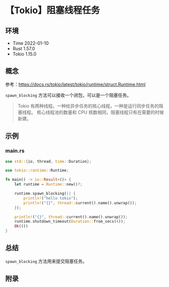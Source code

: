 # 【Tokio】阻塞线程任务

## 环境

- Time 2022-01-10
- Rust 1.57.0
- Tokio 1.15.0

## 概念

参考：<https://docs.rs/tokio/latest/tokio/runtime/struct.Runtime.html>  

`spawn_blocking` 方法可以接收一个闭包，可以是一个阻塞任务。

> Tokio 有两种线程。一种给异步任务的核心线程，一种是运行同步任务的阻塞线程。
> 核心线程池的数量和 CPU 核数相同，阻塞线程只有在需要的时候新建。

## 示例

### main.rs

```rust
use std::{io, thread, time::Duration};

use tokio::runtime::Runtime;

fn main() -> io::Result<()> {
    let runtime = Runtime::new()?;

    runtime.spawn_blocking(|| {
        println!("hello tokio");
        println!("{}", thread::current().name().unwrap());
    });

    println!("{}", thread::current().name().unwrap());
    runtime.shutdown_timeout(Duration::from_secs(4));
    Ok(())
}
```

## 总结

`spawn_blocking` 方法用来提交阻塞任务。

## 附录
